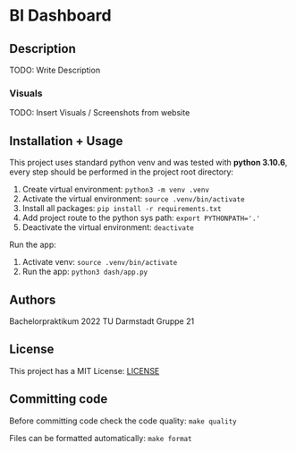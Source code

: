# BI Dashboard

## Description
TODO: Write Description

### Visuals
TODO: Insert Visuals / Screenshots from website

## Installation + Usage
This project uses standard python venv and was tested with **python 3.10.6**, every step should be performed in the project root directory:
1. Create virtual environment: `python3 -m venv .venv`
2. Activate the virtual environment: `source .venv/bin/activate`
3. Install all packages: `pip install -r requirements.txt`
4. Add project route to the python sys path: `export PYTHONPATH='.'`
5. Deactivate the virtual environment: `deactivate`


Run the app:
1. Activate venv: `source .venv/bin/activate`
2. Run the app: `python3 dash/app.py`


## Authors
Bachelorpraktikum 2022 TU Darmstadt Gruppe 21

## License
This project has a MIT License: [LICENSE](LICENSE)

## Committing code
Before committing code check the code quality: `make quality`

Files can be formatted automatically: `make format`
